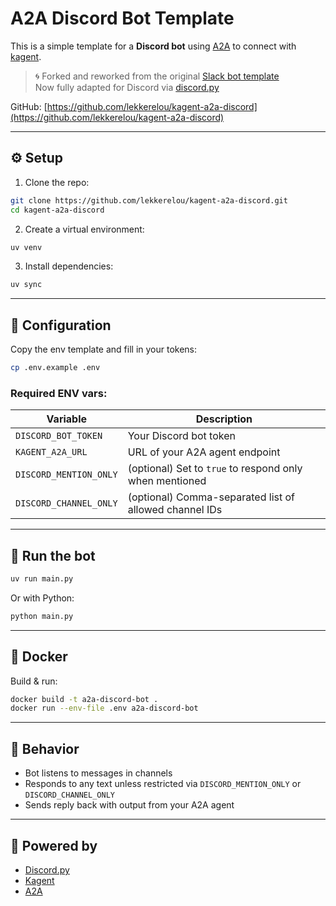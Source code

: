 
# A2A Discord Bot Template

This is a simple template for a **Discord bot** using [A2A](https://github.com/google/A2A) to connect with [kagent](https://github.com/kagent-dev/kagent).

> 🌀 Forked and reworked from the original [Slack bot template](https://github.com/kagent-dev/a2a-slack-template)  
> Now fully adapted for Discord via [discord.py](https://github.com/Rapptz/discord.py)

GitHub: [https://github.com/lekkerelou/kagent-a2a-discord](https://github.com/lekkerelou/kagent-a2a-discord)

---

## ⚙️ Setup

1. Clone the repo:

```bash
git clone https://github.com/lekkerelou/kagent-a2a-discord.git
cd kagent-a2a-discord
```

2. Create a virtual environment:

```bash
uv venv
```

3. Install dependencies:

```bash
uv sync
```

---

## 🧪 Configuration

Copy the env template and fill in your tokens:

```bash
cp .env.example .env
```

### Required ENV vars:

| Variable         | Description                                    |
|------------------|------------------------------------------------|
| `DISCORD_BOT_TOKEN` | Your Discord bot token                       |
| `KAGENT_A2A_URL`     | URL of your A2A agent endpoint               |
| `DISCORD_MENTION_ONLY`       | (optional) Set to `true` to respond only when mentioned |
| `DISCORD_CHANNEL_ONLY`       | (optional) Comma-separated list of allowed channel IDs |

---

## 🚀 Run the bot

```bash
uv run main.py
```

Or with Python:

```bash
python main.py
```

---

## 🐳 Docker

Build & run:

```bash
docker build -t a2a-discord-bot .
docker run --env-file .env a2a-discord-bot
```

---

## 📡 Behavior

- Bot listens to messages in channels
- Responds to any text unless restricted via `DISCORD_MENTION_ONLY` or `DISCORD_CHANNEL_ONLY`
- Sends reply back with output from your A2A agent

---

## 🧠 Powered by

- [Discord.py](https://github.com/Rapptz/discord.py)
- [Kagent](https://github.com/kagent-dev/kagent)
- [A2A](https://github.com/google/A2A)
